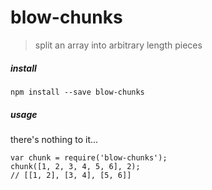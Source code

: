 
# blow-chunks

> split an array into arbitrary length pieces

##### install

```
npm install --save blow-chunks
```

##### usage

there's nothing to it...

```
var chunk = require('blow-chunks');
chunk([1, 2, 3, 4, 5, 6], 2);
// [[1, 2], [3, 4], [5, 6]]
```
